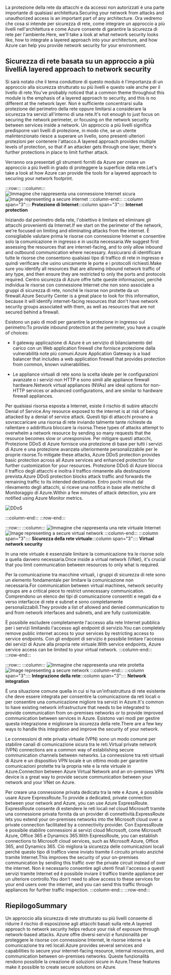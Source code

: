 <span data-ttu-id="e2a68-101">La protezione della rete da attacchi e da accessi non autorizzati è una parte importante di qualsiasi architettura.</span><span class="sxs-lookup"><span data-stu-id="e2a68-101">Securing your network from attacks and unauthorized access is an important part of any architecture.</span></span> <span data-ttu-id="e2a68-102">Ora vedremo che cosa si intende per sicurezza di rete, come integrare un approccio a più livelli nell'architettura e come Azure consente di garantire la sicurezza di rete per l'ambiente.</span><span class="sxs-lookup"><span data-stu-id="e2a68-102">Here, we'll take a look at what network security looks like, how to integrate a layered approach into your architecture, and how Azure can help you provide network security for your environment.</span></span>

## <a name="a-layered-approach-to-network-security"></a><span data-ttu-id="e2a68-103">Sicurezza di rete basata su un approccio a più livelli</span><span class="sxs-lookup"><span data-stu-id="e2a68-103">A layered approach to network security</span></span>

<span data-ttu-id="e2a68-104">Si sarà notato che il tema conduttore di questo modulo è l'importanza di un approccio alla sicurezza strutturato su più livelli e questo vale anche per il livello di rete.</span><span class="sxs-lookup"><span data-stu-id="e2a68-104">You've probably noticed that a common theme throughout this module is the emphasis of a layered approach to security, and this is no different at the network layer.</span></span> <span data-ttu-id="e2a68-105">Non è sufficiente concentrarsi sulla protezione del perimetro della rete oppure limitarsi a considerare la sicurezza tra servizi all'interno di una rete.</span><span class="sxs-lookup"><span data-stu-id="e2a68-105">It's not enough to just focus on securing the network perimeter, or focusing on the network security between services inside a network.</span></span> <span data-ttu-id="e2a68-106">Un approccio a più livelli significa predisporre vari livelli di protezione, in modo che, se un utente malintenzionato riesce a superare un livello, sono presenti ulteriori protezioni per contenere l'attacco.</span><span class="sxs-lookup"><span data-stu-id="e2a68-106">A layered approach provides multiple levels of protection, so that if an attacker gets through one layer, there's further protections in place to limit further attack.</span></span>

<span data-ttu-id="e2a68-107">Verranno ora presentati gli strumenti forniti da Azure per creare un approccio a più livelli in grado di proteggere la superficie della rete.</span><span class="sxs-lookup"><span data-stu-id="e2a68-107">Let's take a look at how Azure can provide the tools for a layered approach to securing your network footprint.</span></span>

:::row:::
  :::column:::
    <span data-ttu-id="e2a68-108">![Immagine che rappresenta una connessione Internet sicura](../media/5-internet-protection.png)</span><span class="sxs-lookup"><span data-stu-id="e2a68-108">![Image representing a secure internet](../media/5-internet-protection.png)</span></span>
  :::column-end:::
    <span data-ttu-id="e2a68-109">:::column span="3":::: **Protezione di Internet**</span><span class="sxs-lookup"><span data-stu-id="e2a68-109">:::column span="3":::: **Internet protection**</span></span>

<span data-ttu-id="e2a68-110">Iniziando dal perimetro della rete, l'obiettivo è limitare ed eliminare gli attacchi provenienti da Internet.</span><span class="sxs-lookup"><span data-stu-id="e2a68-110">If we start on the perimeter of the network, we're focused on limiting and eliminating attacks from the internet.</span></span> <span data-ttu-id="e2a68-111">È consigliabile valutare prima le risorse con connessione Internet e consentire solo la comunicazione in ingresso e in uscita necessaria.</span><span class="sxs-lookup"><span data-stu-id="e2a68-111">We suggest first assessing the resources that are internet-facing, and to only allow inbound and outbound communication where necessary.</span></span> <span data-ttu-id="e2a68-112">Assicurarsi di identificare tutte le risorse che consentono qualsiasi tipo di traffico di rete in ingresso e quindi verificare che usino unicamente le porte e i protocolli richiesti.</span><span class="sxs-lookup"><span data-stu-id="e2a68-112">Make sure you identify all resources that are allowing inbound network traffic of any type, and then ensure they are restricted to only the ports and protocols required.</span></span> <span data-ttu-id="e2a68-113">Centro sicurezza di Azure offre tutte queste informazioni, perché individua le risorse con connessione Internet che non sono associate a gruppi di sicurezza di rete, nonché le risorse non protette da un firewall.</span><span class="sxs-lookup"><span data-stu-id="e2a68-113">Azure Security Center is a great place to look for this information, because it will identify internet-facing resources that don't have network security groups associated with them, as well as resources that are not secured behind a firewall.</span></span>

<span data-ttu-id="e2a68-114">Esistono un paio di modi per garantire la protezione in ingresso sul perimetro:</span><span class="sxs-lookup"><span data-stu-id="e2a68-114">To provide inbound protection at the perimeter, you have a couple of choices:</span></span>

* <span data-ttu-id="e2a68-115">Il gateway applicazione di Azure è un servizio di bilanciamento del carico con un Web application firewall che fornisce protezione dalla vulnerabilità note più comuni.</span><span class="sxs-lookup"><span data-stu-id="e2a68-115">Azure Application Gateway is a load balancer that includes a web application firewall that provides protection from common, known vulnerabilities.</span></span>

* <span data-ttu-id="e2a68-116">Le appliance virtuali di rete sono la scelta ideale per le configurazioni avanzate o i servizi non HTTP e sono simili alle appliance firewall hardware.</span><span class="sxs-lookup"><span data-stu-id="e2a68-116">Network virtual appliances (NVAs) are ideal options for non-HTTP services or advanced configurations, and are similar to hardware firewall appliances.</span></span>

<span data-ttu-id="e2a68-117">Per qualsiasi risorsa esposta a Internet, esiste il rischio di subire attacchi Denial of Service.</span><span class="sxs-lookup"><span data-stu-id="e2a68-117">Any resource exposed to the internet is at risk of being attacked by a denial of service attack.</span></span> <span data-ttu-id="e2a68-118">Questi tipi di attacchi provano a sovraccaricare una risorsa di rete inviando talmente tante richieste da rallentare o addirittura bloccare la risorsa.</span><span class="sxs-lookup"><span data-stu-id="e2a68-118">These types of attacks attempt to overwhelm a network resource by sending so many requests that the resource becomes slow or unresponsive.</span></span> <span data-ttu-id="e2a68-119">Per mitigare questi attacchi, Protezione DDoS di Azure fornisce una protezione di base per tutti i servizi di Azure e una protezione avanzata ulteriormente personalizzabile per le proprie risorse.</span><span class="sxs-lookup"><span data-stu-id="e2a68-119">To mitigate these attacks, Azure DDoS protection provides basic protection across all Azure services and enhanced protection for further customization for your resources.</span></span> <span data-ttu-id="e2a68-120">Protezione DDoS di Azure blocca il traffico degli attacchi e inoltra il traffico rimanente alla destinazione prevista.</span><span class="sxs-lookup"><span data-stu-id="e2a68-120">Azure DDoS protection blocks attack traffic and forwards the remaining traffic to its intended destination.</span></span> <span data-ttu-id="e2a68-121">Entro pochi minuti dal rilevamento degli attacchi, si riceve una notifica in base alle metriche di Monitoraggio di Azure.</span><span class="sxs-lookup"><span data-stu-id="e2a68-121">Within a few minutes of attack detection, you are notified using Azure Monitor metrics.</span></span>

![DDoS](../media/ddos.png)

 :::column-end:::
:::row-end:::

:::row:::
  :::column:::
    <span data-ttu-id="e2a68-123">![Immagine che rappresenta una rete virtuale Internet](../media/5-vnet-security.png)</span><span class="sxs-lookup"><span data-stu-id="e2a68-123">![Image representing a secure virtual network](../media/5-vnet-security.png)</span></span>
  :::column-end:::
    <span data-ttu-id="e2a68-124">:::column span="3":::: **Sicurezza della rete virtuale**</span><span class="sxs-lookup"><span data-stu-id="e2a68-124">:::column span="3":::: **Virtual network security**</span></span>

<span data-ttu-id="e2a68-125">In una rete virtuale è essenziale limitare la comunicazione tra le risorse solo a quella davvero necessaria.</span><span class="sxs-lookup"><span data-stu-id="e2a68-125">Once inside a virtual network (VNet), it's crucial that you limit communication between resources to only what is required.</span></span>

<span data-ttu-id="e2a68-126">Per la comunicazione tra macchine virtuali, i gruppi di sicurezza di rete sono un elemento fondamentale per limitare la comunicazione non necessaria.</span><span class="sxs-lookup"><span data-stu-id="e2a68-126">For communication between virtual machines, network security groups are a critical piece to restrict unnecessary communication.</span></span> <span data-ttu-id="e2a68-127">Comprendono un elenco dei tipi di comunicazione consentiti e negati da e verso interfacce di rete e subnet e sono completamente personalizzabili.</span><span class="sxs-lookup"><span data-stu-id="e2a68-127">They provide a list of allowed and denied communication to and from network interfaces and subnets, and are fully customizable.</span></span>

<span data-ttu-id="e2a68-128">È possibile escludere completamente l'accesso alla rete Internet pubblica per i servizi limitando l'accesso agli endpoint di servizio.</span><span class="sxs-lookup"><span data-stu-id="e2a68-128">You can completely remove public internet access to your services by restricting access to service endpoints.</span></span> <span data-ttu-id="e2a68-129">Con gli endpoint di servizio è possibile limitare l'accesso dei servizi di Azure alla propria rete virtuale.</span><span class="sxs-lookup"><span data-stu-id="e2a68-129">With service endpoints, Azure service access can be limited to your virtual network.</span></span>
 :::column-end:::
:::row-end:::

:::row:::
  :::column:::
    <span data-ttu-id="e2a68-130">![Immagine che rappresenta una rete protetta](../media/5-network-integration.png)</span><span class="sxs-lookup"><span data-stu-id="e2a68-130">![Image representing a secure network](../media/5-network-integration.png)</span></span>
  :::column-end:::
    <span data-ttu-id="e2a68-131">:::column span="3":::: **Integrazione della rete**</span><span class="sxs-lookup"><span data-stu-id="e2a68-131">:::column span="3":::: **Network integration**</span></span>

<span data-ttu-id="e2a68-132">È una situazione comune quella in cui si ha un'infrastruttura di rete esistente che deve essere integrata per consentire la comunicazione da reti locali o per consentire una comunicazione migliore tra servizi in Azure.</span><span class="sxs-lookup"><span data-stu-id="e2a68-132">It's common to have existing network infrastructure that needs to be integrated to provide communication from on-premises networks or to provide improved communication between services in Azure.</span></span> <span data-ttu-id="e2a68-133">Esistono vari modi per gestire questa integrazione e migliorare la sicurezza della rete.</span><span class="sxs-lookup"><span data-stu-id="e2a68-133">There are a few key ways to handle this integration and improve the security of your network.</span></span>

<span data-ttu-id="e2a68-134">Le connessioni di rete privata virtuale (VPN) sono un modo comune per stabilire canali di comunicazione sicura tra le reti.</span><span class="sxs-lookup"><span data-stu-id="e2a68-134">Virtual private network (VPN) connections are a common way of establishing secure communication channels between networks.</span></span> <span data-ttu-id="e2a68-135">La connessione tra reti virtuali di Azure e un dispositivo VPN locale è un ottimo modo per garantire comunicazioni protette tra la propria rete e la rete virtuale in Azure.</span><span class="sxs-lookup"><span data-stu-id="e2a68-135">Connection between Azure Virtual Network and an on-premises VPN device is a great way to provide secure communication between your network and your VNet on Azure.</span></span>

<span data-ttu-id="e2a68-136">Per creare una connessione privata dedicata tra la rete e Azure, è possibile usare Azure ExpressRoute.</span><span class="sxs-lookup"><span data-stu-id="e2a68-136">To provide a dedicated, private connection between your network and Azure, you can use Azure ExpressRoute.</span></span> <span data-ttu-id="e2a68-137">ExpressRoute consente di estendere le reti locali nel cloud Microsoft tramite una connessione privata fornita da un provider di connettività.</span><span class="sxs-lookup"><span data-stu-id="e2a68-137">ExpressRoute lets you extend your on-premises networks into the Microsoft cloud over a private connection facilitated by a connectivity provider.</span></span> <span data-ttu-id="e2a68-138">Con ExpressRoute è possibile stabilire connessioni ai servizi cloud Microsoft, come Microsoft Azure, Office 365 e Dynamics 365.</span><span class="sxs-lookup"><span data-stu-id="e2a68-138">With ExpressRoute, you can establish connections to Microsoft cloud services, such as Microsoft Azure, Office 365, and Dynamics 365.</span></span> <span data-ttu-id="e2a68-139">Ciò migliora la sicurezza delle comunicazioni locali perché questo tipo di traffico viene inviato tramite il circuito privato anziché tramite Internet.</span><span class="sxs-lookup"><span data-stu-id="e2a68-139">This improves the security of your on-premises communication by sending this traffic over the private circuit instead of over the internet.</span></span> <span data-ttu-id="e2a68-140">Non è necessario consentire agli utenti finali l'accesso a questi servizi tramite Internet ed è possibile inviare il traffico tramite appliance per un ulteriore controllo.</span><span class="sxs-lookup"><span data-stu-id="e2a68-140">You don't need to allow access to these services for your end users over the internet, and you can send this traffic through appliances for further traffic inspection.</span></span>
 :::column-end:::
:::row-end:::

## <a name="summary"></a><span data-ttu-id="e2a68-141">Riepilogo</span><span class="sxs-lookup"><span data-stu-id="e2a68-141">Summary</span></span>

<span data-ttu-id="e2a68-142">Un approccio alla sicurezza di rete strutturato su più livelli consente di ridurre il rischio di esposizione agli attacchi basati sulla rete.</span><span class="sxs-lookup"><span data-stu-id="e2a68-142">A layered approach to network security helps reduce your risk of exposure through network-based attacks.</span></span> <span data-ttu-id="e2a68-143">Azure offre diversi servizi e funzionalità per proteggere le risorse con connessione Internet, le risorse interne e la comunicazione tra reti locali.</span><span class="sxs-lookup"><span data-stu-id="e2a68-143">Azure provides several services and capabilities to secure your internet-facing resource, internal resources, and communication between on-premises networks.</span></span> <span data-ttu-id="e2a68-144">Queste funzionalità rendono possibile la creazione di soluzioni sicure in Azure.</span><span class="sxs-lookup"><span data-stu-id="e2a68-144">These features make it possible to create secure solutions on Azure.</span></span>